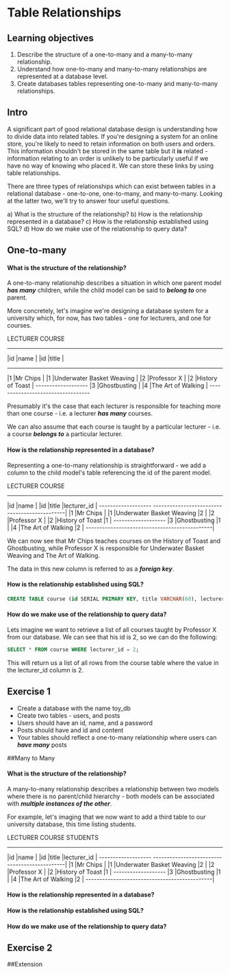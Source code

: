 # Table Relationships

## Learning objectives

1. Describe the structure of a one-to-many and a many-to-many relationship.
2. Understand how one-to-many and many-to-many relationships are represented at a database level.
3. Create databases tables representing one-to-many and many-to-many relationships.

## Intro

A significant part of good relational database design is understanding how to divide data into related tables.  If you're designing a system for an online store, you're likely to need to retain information on both users and orders.  This information shouldn't be stored in the same table but it **is** related - information relating to an order is unlikely to be particularly useful if we have no way of knowing who placed it.  We can store these links by using table relationships.

There are three types of relationships which can exist between tables in a relational database - one-to-one, one-to-many, and many-to-many.  Looking at the latter two, we'll try to answer four useful questions.

a) What is the structure of the relationship?
b) How is the relationship represented in a database?
c) How is the relationship established using SQL?
d) How do we make use of the relationship to query data?

## One-to-many
#### What is the structure of the relationship?

A one-to-many relationship describes a situation in which one parent model _**has many**_ children, while the child model can be said to _**belong to**_ one parent.

More concretely, let's imagine we're designing a database system for a university which, for now, has two tables - one for lecturers, and one for courses.

LECTURER                          COURSE
-------------------               ----------------------------------
|id  |name        |               |id |title                       |
-------------------               ----------------------------------
|1   |Mr Chips    |               |1  |Underwater Basket Weaving   |
|2   |Professor X |               |2  |History of Toast            |
-------------------               |3  |Ghostbusting                |
                                  |4  |The Art of Walking          |
                                  ----------------------------------

Presumably it's the case that each lecturer is responsible for teaching more than one course - i.e. a lecturer
_**has many**_ courses.

We can also assume that each course is taught by a particular lecturer - i.e. a course _**belongs to**_ a particular lecturer.

#### How is the relationship represented in a database?

Representing a one-to-many relationship is straightforward - we add a column to the child model's table referencing the id of the parent model.

LECTURER                          COURSE
-------------------               -----------------------------------------------
|id  |name        |               |id |title                       |lecturer_id |
-------------------               ----------------------------------------------|
|1   |Mr Chips    |               |1  |Underwater Basket Weaving   |2           |
|2   |Professor X |               |2  |History of Toast            |1           |
-------------------               |3  |Ghostbusting                |1           |
                                  |4  |The Art of Walking          |2           |
                                  ----------------------------------------------|

We can now see that Mr Chips teaches courses on the History of Toast and Ghostbusting, while Professor X is responsible for Underwater Basket Weaving and The Art of Walking.

The data in this new column is referred to as a _**foreign key**_.

#### How is the relationship established using SQL?

```sql
CREATE TABLE course (id SERIAL PRIMARY KEY, title VARCHAR(60), lecturer_id integer REFERENCES customer(id))
```

#### How do we make use of the relationship to query data?

Lets imagine we want to retrieve a list of all courses taught by Professor X from our database.  We can see that his id is 2, so we can do the following:

```sql
SELECT * FROM course WHERE lecturer_id = 2;
```

This will return us a list of all rows from the course table where the value in the lecturer_id column is 2.

## Exercise 1

* Create a database with the name toy_db
* Create two tables - users, and posts
* Users should have an id, name, and a password
* Posts should have and id and content
* Your tables should reflect a one-to-many relationship where users can _**have many**_ posts

##Many to Many
#### What is the structure of the relationship?

A many-to-many relationship describes a relationship between two models where there is no parent/child hierarchy - both models can be associated with _**multiple instances of the other**_.

For example, let's imaging that we now want to add a third table to our university database, this time listing students.

LECTURER                          COURSE                                            STUDENTS
-------------------               -----------------------------------------------
|id  |name        |               |id |title                       |lecturer_id |
-------------------               ----------------------------------------------|
|1   |Mr Chips    |               |1  |Underwater Basket Weaving   |2           |
|2   |Professor X |               |2  |History of Toast            |1           |
-------------------               |3  |Ghostbusting                |1           |
                                  |4  |The Art of Walking          |2           |
                                  ----------------------------------------------|


#### How is the relationship represented in a database?
#### How is the relationship established using SQL?
#### How do we make use of the relationship to query data?

## Exercise 2

##Extension
